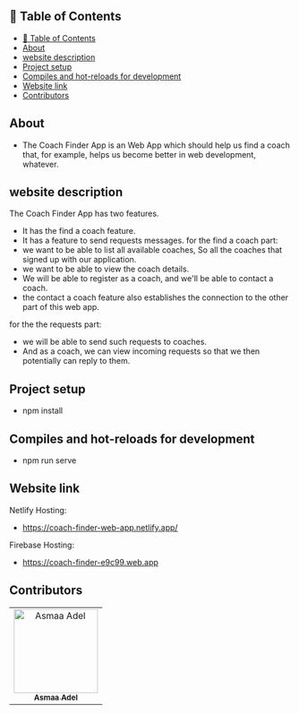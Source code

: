 ## 📝 Table of Contents

- [📝 Table of Contents](#-table-of-contents)
- [About <a name = "about"></a>](#about-)
- [website description <a name = "website-description"></a>](#website-description-)
- [Project setup <a name = "Project-setup"></a>](#project-setup-)
- [Compiles and hot-reloads for development <a name = "Compiles-and-hot-reloads-for-development"></a>](#compiles-and-hot-reloads-for-development-)
- [Website link <a name = "link"></a>](#website-link-)
- [Contributors <a name = "Contributors"></a>](#contributors-)

## About <a name = "about"></a>
- The Coach Finder App is an Web App which should help us find a coach that, for example,
helps us become better in web development, whatever.

## website description <a name = "website-description"></a>

The Coach Finder App has two features.
- It has the find a coach feature.
- It has a feature to send requests messages.
for the find a coach part:
- we want to be able to list all available coaches, So all the coaches that signed up with our application.
- we want to be able to view the coach details.
- We will be able to register as a coach, and we'll be able to contact a coach.
- the contact a coach feature also establishes the connection to the other part of this web app.

for the the requests part:
- we will be able to send such requests to coaches.
- And as a coach, we can view incoming requests so that we then potentially can reply to them.

## Project setup <a name = "Project-setup"></a>
- npm install

## Compiles and hot-reloads for development <a name = "Compiles-and-hot-reloads-for-development"></a>
- npm run serve

## Website link <a name = "link"></a>
Netlify Hosting:
- https://coach-finder-web-app.netlify.app/

Firebase Hosting:
- https://coach-finder-e9c99.web.app

## Contributors <a name = "Contributors"></a>

<table>
  <tr>
    <td align="center">
    <a href="https://github.com/asmaaadel0" target="_black">
    <img src="https://avatars.githubusercontent.com/u/88618793?s=400&u=886a14dc5ef5c205a8e51942efe9665ed8fd4717&v=4" width="150px;" alt="Asmaa Adel"/>
    <br />
    <sub><b>Asmaa Adel</b></sub></a>
    
  </tr>
 </table>

